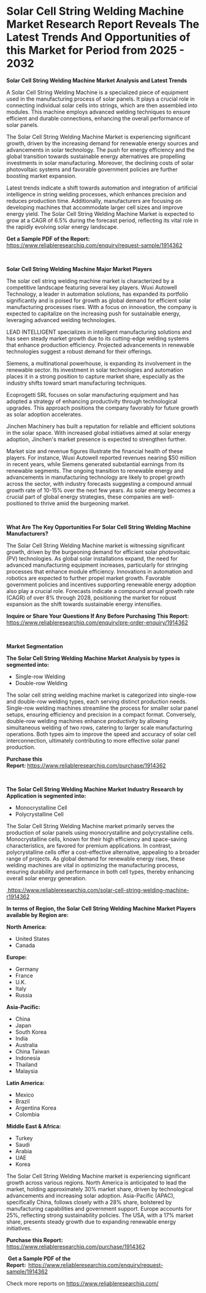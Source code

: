 <p><h1>Solar Cell String Welding Machine Market Research Report Reveals The Latest Trends And Opportunities of this Market for Period from 2025 - 2032</h1></p><p><strong>Solar Cell String Welding Machine Market Analysis and Latest Trends</strong></p>
<p><p>A Solar Cell String Welding Machine is a specialized piece of equipment used in the manufacturing process of solar panels. It plays a crucial role in connecting individual solar cells into strings, which are then assembled into modules. This machine employs advanced welding techniques to ensure efficient and durable connections, enhancing the overall performance of solar panels.</p><p>The Solar Cell String Welding Machine Market is experiencing significant growth, driven by the increasing demand for renewable energy sources and advancements in solar technology. The push for energy efficiency and the global transition towards sustainable energy alternatives are propelling investments in solar manufacturing. Moreover, the declining costs of solar photovoltaic systems and favorable government policies are further boosting market expansion.</p><p>Latest trends indicate a shift towards automation and integration of artificial intelligence in string welding processes, which enhances precision and reduces production time. Additionally, manufacturers are focusing on developing machines that accommodate larger cell sizes and improve energy yield. The Solar Cell String Welding Machine Market is expected to grow at a CAGR of 6.5% during the forecast period, reflecting its vital role in the rapidly evolving solar energy landscape.</p></p>
<p><strong>Get a Sample PDF of the Report:&nbsp;</strong> <a href="https://www.reliableresearchiq.com/enquiry/request-sample/1914362?utm_campaign=2257&utm_medium=2&utm_source=Github&utm_content=ia&utm_term=14022025&utm_id=solar-cell-string-welding-machine">https://www.reliableresearchiq.com/enquiry/request-sample/1914362</a></p>
<p>&nbsp;</p>
<p><strong>Solar Cell String Welding Machine Major Market Players</strong></p>
<p><p>The solar cell string welding machine market is characterized by a competitive landscape featuring several key players. Wuxi Autowell Technology, a leader in automation solutions, has expanded its portfolio significantly and is poised for growth as global demand for efficient solar manufacturing processes rises. With a focus on innovation, the company is expected to capitalize on the increasing push for sustainable energy, leveraging advanced welding technologies.</p><p>LEAD INTELLIGENT specializes in intelligent manufacturing solutions and has seen steady market growth due to its cutting-edge welding systems that enhance production efficiency. Projected advancements in renewable technologies suggest a robust demand for their offerings.</p><p>Siemens, a multinational powerhouse, is expanding its involvement in the renewable sector. Its investment in solar technologies and automation places it in a strong position to capture market share, especially as the industry shifts toward smart manufacturing techniques.</p><p>Ecoprogetti SRL focuses on solar manufacturing equipment and has adopted a strategy of enhancing productivity through technological upgrades. This approach positions the company favorably for future growth as solar adoption accelerates.</p><p>Jinchen Machinery has built a reputation for reliable and efficient solutions in the solar space. With increased global initiatives aimed at solar energy adoption, Jinchen's market presence is expected to strengthen further.</p><p>Market size and revenue figures illustrate the financial health of these players. For instance, Wuxi Autowell reported revenues nearing $50 million in recent years, while Siemens generated substantial earnings from its renewable segments. The ongoing transition to renewable energy and advancements in manufacturing technology are likely to propel growth across the sector, with industry forecasts suggesting a compound annual growth rate of 10-15% over the next few years. As solar energy becomes a crucial part of global energy strategies, these companies are well-positioned to thrive amid the burgeoning market.</p></p>
<p>&nbsp;</p>
<p><strong>What Are The Key Opportunities For Solar Cell String Welding Machine Manufacturers?</strong></p>
<p><p>The Solar Cell String Welding Machine market is witnessing significant growth, driven by the burgeoning demand for efficient solar photovoltaic (PV) technologies. As global solar installations expand, the need for advanced manufacturing equipment increases, particularly for stringing processes that enhance module efficiency. Innovations in automation and robotics are expected to further propel market growth. Favorable government policies and incentives supporting renewable energy adoption also play a crucial role. Forecasts indicate a compound annual growth rate (CAGR) of over 8% through 2028, positioning the market for robust expansion as the shift towards sustainable energy intensifies.</p></p>
<p><strong>Inquire or Share Your Questions If Any Before Purchasing This Report:</strong> <a href="https://www.reliableresearchiq.com/enquiry/pre-order-enquiry/1914362?utm_campaign=2257&utm_medium=2&utm_source=Github&utm_content=ia&utm_term=14022025&utm_id=solar-cell-string-welding-machine">https://www.reliableresearchiq.com/enquiry/pre-order-enquiry/1914362</a></p>
<p>&nbsp;</p>
<p><strong>Market Segmentation</strong></p>
<p><strong>The Solar Cell String Welding Machine Market Analysis by types is segmented into:</strong></p>
<p><ul><li>Single-row Welding</li><li>Double-row Welding</li></ul></p>
<p><p>The solar cell string welding machine market is categorized into single-row and double-row welding types, each serving distinct production needs. Single-row welding machines streamline the process for smaller solar panel setups, ensuring efficiency and precision in a compact format. Conversely, double-row welding machines enhance productivity by allowing simultaneous welding of two rows, catering to larger scale manufacturing operations. Both types aim to improve the speed and accuracy of solar cell interconnection, ultimately contributing to more effective solar panel production.</p></p>
<p><strong>Purchase this Report:&nbsp;</strong><a href="https://www.reliableresearchiq.com/purchase/1914362?utm_campaign=2257&utm_medium=2&utm_source=Github&utm_content=ia&utm_term=14022025&utm_id=solar-cell-string-welding-machine">https://www.reliableresearchiq.com/purchase/1914362</a></p>
<p>&nbsp;</p>
<p><strong>The Solar Cell String Welding Machine Market Industry Research by Application is segmented into:</strong></p>
<p><ul><li>Monocrystalline Cell</li><li>Polycrystalline Cell</li></ul></p>
<p><p>The Solar Cell String Welding Machine market primarily serves the production of solar panels using monocrystalline and polycrystalline cells. Monocrystalline cells, known for their high efficiency and space-saving characteristics, are favored for premium applications. In contrast, polycrystalline cells offer a cost-effective alternative, appealing to a broader range of projects. As global demand for renewable energy rises, these welding machines are vital in optimizing the manufacturing process, ensuring durability and performance in both cell types, thereby enhancing overall solar energy generation.</p></p>
<p><a href="https://www.reliableresearchiq.com/solar-cell-string-welding-machine-r1914362?utm_campaign=2257&utm_medium=2&utm_source=Github&utm_content=ia&utm_term=14022025&utm_id=solar-cell-string-welding-machine">&nbsp;https://www.reliableresearchiq.com/solar-cell-string-welding-machine-r1914362</a></p>
<p><strong>In terms of Region, the Solar Cell String Welding Machine Market Players available by Region are:</strong></p>
<p>
    <p> <strong> North America: </strong>
        <ul>
            <li>United States</li>
            <li>Canada</li>
        </ul>
        </p> 
    <p> <strong> Europe: </strong>
        <ul>
            <li>Germany</li>
            <li>France</li>
            <li>U.K.</li>
            <li>Italy</li>
            <li>Russia</li>
        </ul>
        </p> 
    <p> <strong> Asia-Pacific: </strong>
        <ul>
            <li>China</li>
            <li>Japan</li>
            <li>South Korea</li>
            <li>India</li>
            <li>Australia</li>
            <li>China Taiwan</li>
            <li>Indonesia</li>
            <li>Thailand</li>
            <li>Malaysia</li>
        </ul>
        </p> 
    <p> <strong> Latin America: </strong>
        <ul>
            <li>Mexico</li>
            <li>Brazil</li>
            <li>Argentina Korea</li>
            <li>Colombia</li>
        </ul>
        </p> 
    <p> <strong> Middle East & Africa: </strong>
        <ul>
            <li>Turkey</li>
            <li>Saudi</li>
            <li>Arabia</li>
            <li>UAE</li>
            <li>Korea</li>
        </ul>
    </p>
    </p>
<p><p>The Solar Cell String Welding Machine market is experiencing significant growth across various regions. North America is anticipated to lead the market, holding approximately 30% market share, driven by technological advancements and increasing solar adoption. Asia-Pacific (APAC), specifically China, follows closely with a 28% share, bolstered by manufacturing capabilities and government support. Europe accounts for 25%, reflecting strong sustainability policies. The USA, with a 17% market share, presents steady growth due to expanding renewable energy initiatives.</p></p>
<p><strong>Purchase this Report: </strong><a href="https://www.reliableresearchiq.com/purchase/1914362?utm_campaign=2257&utm_medium=2&utm_source=Github&utm_content=ia&utm_term=14022025&utm_id=solar-cell-string-welding-machine">https://www.reliableresearchiq.com/purchase/1914362</a></p>
<p>&nbsp;<strong>Get a Sample PDF of the Report:&nbsp;&nbsp;</strong><a href="https://www.reliableresearchiq.com/enquiry/request-sample/1914362?utm_campaign=2257&utm_medium=2&utm_source=Github&utm_content=ia&utm_term=14022025&utm_id=solar-cell-string-welding-machine">https://www.reliableresearchiq.com/enquiry/request-sample/1914362</a></p>
<p><strong></strong></p>
<p>Check more reports on <a href="https://www.reliableresearchiq.com/?utm_campaign=2257&utm_medium=2&utm_source=Github&utm_content=ia&utm_term=14022025&utm_id=solar-cell-string-welding-machine">https://www.reliableresearchiq.com/</a></p>